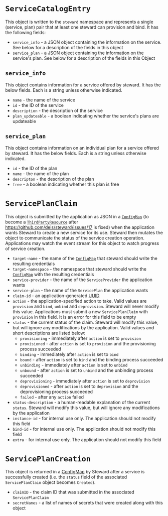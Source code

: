 # `ServiceCatalogEntry`

This object is written to the `steward` namespace and represents a single (service, plan) pair that at least one steward can provision and bind. It has the following fields:

- `service_info` - a JSON object containing the information on the service. See below for a description of the fields in this object
- `service_plan` - a JSON object containing the information on the service's plan. See below for a description of the fields in this Object

## `service_info`

This object contains information for a service offered by steward. It has the below fields. Each is a string unless otherwise indicated.

- `name` - the name of the service
- `id` - the ID of the service
- `description` - the description of the service
- `plan_updateable` - a boolean indicating whether the service's plans are updateable

## `service_plan`

This object contains information on an individual plan for a service offered by steward. It has the below fields. Each is a string unless otherwise indicated.

- `id` - the ID of the plan
- `name` - the name of the plan
- `descripton` - the description of the plan
- `free` - a boolean indicating whether this plan is free

# `ServicePlanClaim`

This object is submitted by the application as JSON in a [`ConfigMap`][configMap] (to become a [`ThirdPartyResource`][3pr] after https://github.com/deis/steward/issues/17 is fixed) when the application wants Steward to create a new service for its use. Steward then mutates the object to communicate the status of the service creation operation. Applications may watch the event stream for this object to watch progress of service creation.

- `target-name` - the name of the [`ConfigMap`][configMap] that steward should write the resulting credentials
- `target-namespace` - the namespace that steward should write the [`ConfigMap`][configMap] with the resulting credentials
- `service-provider` - the name of the `ServiceProvider` the application wants
- `service-plan` - the name of the `ServicePlan` the application wants
- `claim-id` - an application-generated [UUID][uuid]
- `action` - the application-specified action to take. Valid values are `provision` and `bind`, `unbind` and `deprovision`. Steward will never modify this value. Applications must submit a new `ServicePlanClaim` with `provision` in this field. It is an error for this field to be empty
- `status` - the current status of the claim. Steward will modify this value, but will ignore any modifications by the application. Valid values and short descriptions are listed below:
  - `provisioning` - immediately after `action` is set to `provision`
  - `provisioned` - after `action` is set to `provision` and the provisioning process succeeded
  - `binding` - immediately after `action` is set to `bind`
  - `bound` - after `action` is set to `bind` and the binding process succeeded
  - `unbinding` - immediately after `action` is set to `unbind`
  - `unbound` - after `action` is set to `unbind` and the unbinding process succeeded
  - `deprovisioning` - immediately after `action` is set to `deprovision`
  - `deprovisioned` - after `action` is set to `deprovision` and the deprovisioning process succeeded
  - `failed` - after any `action` failed
- `status-description` - a human-readable explanation of the current `status`. Steward will modify this value, but will ignore any modifications by the application
- `instance-id` - for internal use only. The application should not modify this field
- `bind-id` - for internal use only. The application should not modify this field
- `extra` - for internal use only. The application should not modify this field

# `ServicePlanCreation`

This object is returned in a [ConfigMap][configMap] by Steward after a service is successfully created (i.e.
the `status` field of the associated `ServicePlanClaim` object becomes `Created`).

- `claimID` - the claim ID that was submitted in the associated `ServicePlanClaim`
- `secretNames` - a list of names of secrets that were created along with this object

[3pr]: https://github.com/kubernetes/kubernetes/blob/master/docs/design/extending-api.md
[uuid]: https://tools.ietf.org/html/rfc4122
[configMap]: http://kubernetes.io/docs/user-guide/configmap/
